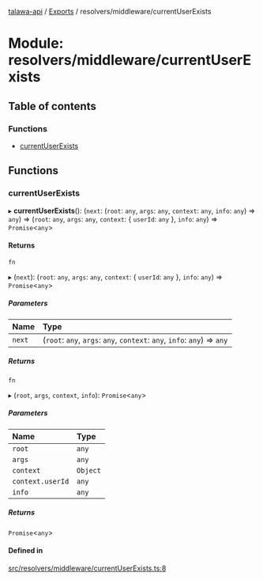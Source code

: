 [talawa-api](../README.md) / [Exports](../modules.md) / resolvers/middleware/currentUserExists

# Module: resolvers/middleware/currentUserExists

## Table of contents

### Functions

- [currentUserExists](resolvers_middleware_currentUserExists.md#currentuserexists)

## Functions

### currentUserExists

▸ **currentUserExists**(): (`next`: (`root`: `any`, `args`: `any`, `context`: `any`, `info`: `any`) =\> `any`) =\> (`root`: `any`, `args`: `any`, `context`: \{ `userId`: `any`  \}, `info`: `any`) =\> `Promise`\<`any`\>

#### Returns

`fn`

▸ (`next`): (`root`: `any`, `args`: `any`, `context`: \{ `userId`: `any`  \}, `info`: `any`) =\> `Promise`\<`any`\>

##### Parameters

| Name | Type |
| :------ | :------ |
| `next` | (`root`: `any`, `args`: `any`, `context`: `any`, `info`: `any`) =\> `any` |

##### Returns

`fn`

▸ (`root`, `args`, `context`, `info`): `Promise`\<`any`\>

##### Parameters

| Name | Type |
| :------ | :------ |
| `root` | `any` |
| `args` | `any` |
| `context` | `Object` |
| `context.userId` | `any` |
| `info` | `any` |

##### Returns

`Promise`\<`any`\>

#### Defined in

[src/resolvers/middleware/currentUserExists.ts:8](https://github.com/PalisadoesFoundation/talawa-api/blob/a2b0847/src/resolvers/middleware/currentUserExists.ts#L8)
